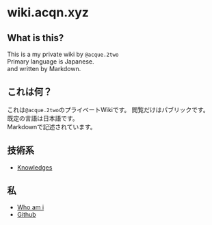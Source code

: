 # wiki.acqn.xyz

## What is this?
This is a my private wiki by `@acque.2two`  
Primary language is Japanese.  
and written by Markdown.  

## これは何？
これは`@acque.2two`のプライベートWikiです。  閲覧だけはパブリックです。  
既定の言語は日本語です。  
Markdownで記述されています。

## 技術系
* [Knowledges](/Technical/Knowledges)

## 私
* [Who am i](/Who-am-i)
* [Github](https://github.com/acque2two)
